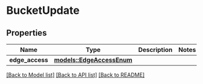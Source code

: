 # BucketUpdate

## Properties

Name | Type | Description | Notes
------------ | ------------- | ------------- | -------------
**edge_access** | [**models::EdgeAccessEnum**](EdgeAccessEnum.md) |  | 

[[Back to Model list]](../README.md#documentation-for-models) [[Back to API list]](../README.md#documentation-for-api-endpoints) [[Back to README]](../README.md)


